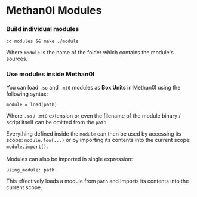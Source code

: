 # Methan0l Modules

### Build individual modules

```
cd modules && make ./module
```  

Where `module` is the name of the folder which contains the module's sources.  

### Use modules inside Methan0l

You can load `.so` and `.mt0` modules as **Box Units** in Methan0l using the following syntax:  

```
module = load(path)
```

Where `.so` / `.mt0` extension or even the filename of the module binary / script itself can be omitted from the `path`.  

Everything defined inside the `module` can then be used by accessing its scope: `module.foo(...)` or by importing its contents into the current scope: `module.import()`.  
\
Modules can also be imported in single expression:  
```
using_module: path
```  
This effectively loads a module from `path` and imports its contents into the current scope.